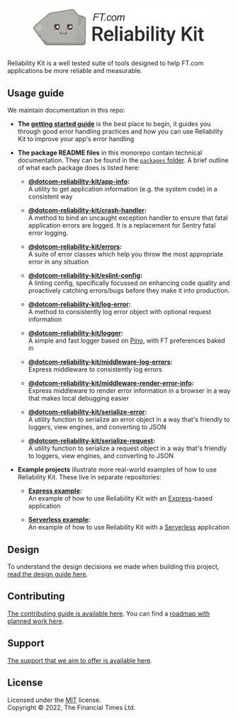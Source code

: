 
<h1 align="center">
    <img alt="FT.com Reliability Kit" width="400" src="https://raw.githubusercontent.com/Financial-Times/dotcom-reliability-kit/main/resources/logos/src/reliability-kit-color.svg" />
</h1>

Reliability Kit is a well tested suite of tools designed to help FT.com applications be more reliable and measurable.

## Usage guide

We maintain documentation in this repo:

  * **The [getting started guide](./docs/getting-started/#readme)** is the best place to begin, it guides you through good error handling practices and how you can use Reliability Kit to improve your app's error handling

  * **The package README files** in this monorepo contain technical documentation. They can be found in the [`packages` folder](./packages/). A brief outline of what each package does is listed here:

    * **[@dotcom-reliability-kit/app-info](./packages/app-info/#readme):**<br/>
      A utility to get application information (e.g. the system code) in a consistent way

    * **[@dotcom-reliability-kit/crash-handler](./packages/crash-handler/#readme):**<br/>
      A method to bind an uncaught exception handler to ensure that fatal application errors are logged. It is a replacement for Sentry fatal error logging.

    * **[@dotcom-reliability-kit/errors](./packages/errors/#readme):**<br/>
      A suite of error classes which help you throw the most appropriate error in any situation

    * **[@dotcom-reliability-kit/eslint-config](./packages/eslint-config/#readme):**<br/>
    A linting config, specifically focussed on enhancing code quality and proactively catching errors/bugs before they make it into production.

    * **[@dotcom-reliability-kit/log-error](./packages/log-error/#readme):**<br/>
      A method to consistently log error object with optional request information

    * **[@dotcom-reliability-kit/logger](./packages/logger/#readme):**<br/>
      A simple and fast logger based on [Pino](https://getpino.io/), with FT preferences baked in

    * **[@dotcom-reliability-kit/middleware-log-errors](./packages/middleware-log-errors/#readme):**<br/>
      Express middleware to consistently log errors

    * **[@dotcom-reliability-kit/middleware-render-error-info](./packages/middleware-render-error-info/#readme):**<br/>
      Express middleware to render error information in a browser in a way that makes local debugging easier

    * **[@dotcom-reliability-kit/serialize-error](./packages/serialize-error/#readme):**<br/>
      A utility function to serialize an error object in a way that's friendly to loggers, view engines, and converting to JSON

    * **[@dotcom-reliability-kit/serialize-request](./packages/serialize-request/#readme):**<br/>
      A utility function to serialize a request object in a way that's friendly to loggers, view engines, and converting to JSON

  * **Example projects** illustrate more real-world examples of how to use Reliability Kit. These live in separate repositories:

    * **[Express example](https://github.com/Financial-Times/reliability-kit-example-express#readme):**<br/>
      An example of how to use Reliability Kit with an [Express](https://expressjs.com/)-based application

    * **[Serverless example](https://github.com/Financial-Times/reliability-kit-example-serverless#readme):**<br/>
      An example of how to use Reliability Kit with a [Serverless](https://www.serverless.com/) application

## Design

To understand the design decisions we made when building this project, [read the design guide here](docs/design.md).


## Contributing

[The contributing guide is available here](docs/contributing.md). You can find a [roadmap with planned work here](https://github.com/orgs/Financial-Times/projects/111).


## Support

[The support that we aim to offer is available here](docs/support.md).


## License

Licensed under the [MIT](LICENSE) license.<br/>
Copyright &copy; 2022, The Financial Times Ltd.
